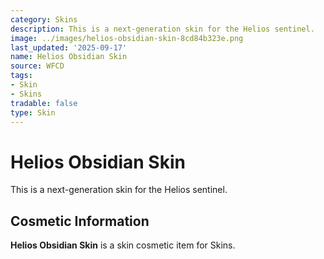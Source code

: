 ```yaml
---
category: Skins
description: This is a next-generation skin for the Helios sentinel.
image: ../images/helios-obsidian-skin-8cd84b323e.png
last_updated: '2025-09-17'
name: Helios Obsidian Skin
source: WFCD
tags:
- Skin
- Skins
tradable: false
type: Skin
---
```


# Helios Obsidian Skin

This is a next-generation skin for the Helios sentinel.

## Cosmetic Information

**Helios Obsidian Skin** is a skin cosmetic item for Skins.

